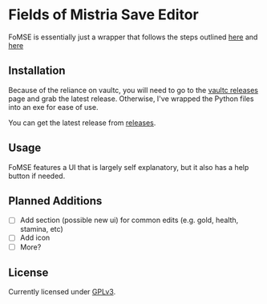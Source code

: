 # Fields of Mistria Save Editor

FoMSE is essentially just a wrapper that follows the steps outlined [here](https://github.com/NPC-Studio/vaultc) and [here](https://www.reddit.com/r/FieldsOfMistriaGame/comments/1eyl4eo/basic_guide_on_how_to_use_vaultc_to_unpack_and/)

## Installation

Because of the reliance on vaultc, you will need to go to the [vaultc releases](https://github.com/NPC-Studio/vaultc/releases) page and grab the latest release. Otherwise, I've wrapped the Python files into an exe for ease of use.  

You can get the latest release from [releases](https://github.com/AlbusNoir/FoMSE/releases).

## Usage

FoMSE features a UI that is largely self explanatory, but it also has a help button if needed.  

## Planned Additions
- [ ] Add section (possible new ui) for common edits (e.g. gold, health, stamina, etc)
- [ ] Add icon
- [ ] More?

## License

Currently licensed under [GPLv3](https://choosealicense.com/licenses/gpl-3.0/).